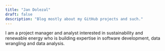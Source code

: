 ```yaml
---
title: "Jan Dolezal"
draft: false
description: "Blog mostly about my GitHub projects and such."
---
```


I am a project manager and analyst interested in sustainability and renewable energy who is building expertise in software development, data wrangling and data analysis.
